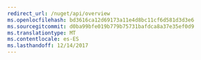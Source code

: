 ```yaml
---
redirect_url: /nuget/api/overview
ms.openlocfilehash: bd3616ca12d69173a11e4d8bc11cf6d581d3d3e6
ms.sourcegitcommit: d0ba99bfe019b779b75731bafdca8a37e35ef0d9
ms.translationtype: MT
ms.contentlocale: es-ES
ms.lasthandoff: 12/14/2017
---
```

